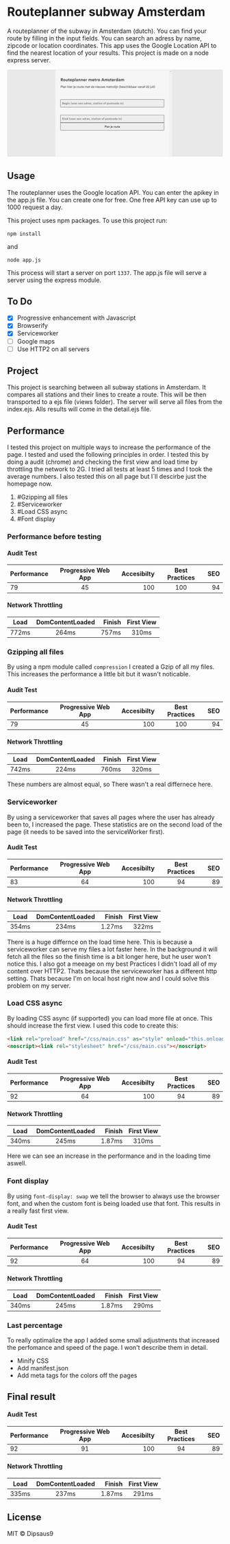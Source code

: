 # Routeplanner subway Amsterdam
A routeplanner of the subway in Amsterdam (dutch). You can find your route by filling in the input fields. You can search an adress by name, zipcode or location coordinates. This app uses the Google Location API to find the nearest location of your results. This project is made on a node express server.

![Example of routeplanner](https://raw.githubusercontent.com/dipsaus9/performance-matters-server-side/master/example_routePlanner.png)

## Usage
The routeplanner uses the Google location API. You can enter the apikey in the app.js file. You can create one for free. One free API key can use up to 1000 request a day.

This project uses npm packages. To use this project run:

```
npm install
```

and

```
node app.js
```

This process will start a server on port `1337`.
The app.js file will serve a server using the express module.

## To Do
- [x] Progressive enhancement with Javascript
- [x] Browserify
- [x] Serviceworker
- [ ] Google maps
- [ ] Use HTTP2 on all servers

## Project
This project is searching between all subway stations in Amsterdam. It compares all stations and their lines to create a route. This will be then transported to a ejs file (views folder). The server will serve all files from the index.ejs. Alls results will come in the detail.ejs file.

## Performance
I tested this project on multiple ways to increase the performance of the page. I tested and used the following principles in order. I tested this by doing a audit (chrome) and checking the first view and load time by throttling the network to 2G. I tried all tests at least 5 times and I took the average numbers. I also tested this on all page but I´ll descirbe just the homepage now.

1. #Gzipping all files
2. #Serviceworker
3. #Load CSS async
4. #Font display


### Performance before testing
#### Audit Test
| Performance | Progressive Web App | Accesibilty | Best Practices | SEO |
| ------------- |:-------------:| -----:| :-------------:| -----:|
| 79      | 45 | 100 | 100      | 94 |

#### Network Throttling
| Load | DomContentLoaded | Finish | First View |
| ------------- |:-------------:| -----:| :-------------:|
| 772ms      | 264ms | 757ms | 310ms      |

### Gzipping all files
By using a npm module called `compression` I created a Gzip of all my files. This increases the performance a little bit but it wasn't noticable.
#### Audit Test
| Performance | Progressive Web App | Accesibilty | Best Practices | SEO |
| ------------- |:-------------:| -----:| :-------------:| -----:|
| 79      | 45 | 100 | 100      | 94 |

#### Network Throttling
| Load | DomContentLoaded | Finish | First View |
| ------------- |:-------------:| -----:| :-------------:|
| 742ms      | 224ms | 760ms | 320ms      |

These numbers are almost equal, so There wasn't a real differnece here.

### Serviceworker
By using a serviceworker that saves all pages where the user has already been to, I increased the page. These statistics are on the second load of the page (it needs to be saved into the serviceWorker first).

#### Audit Test
| Performance | Progressive Web App | Accesibilty | Best Practices | SEO |
| ------------- |:-------------:| -----:| :-------------:| -----:|
| 83      | 64 | 100 | 94      | 89 |

#### Network Throttling
| Load | DomContentLoaded | Finish | First View |
| ------------- |:-------------:| -----:| :-------------:|
| 354ms      | 234ms | 1.27ms | 322ms      |

There is a huge differnce on the load time here. This is because a serviceworker can serve my files a lot faster here. In the background it will fetch all the files so the finish time is a bit longer here, but he user won't notice this.
I also got a meeage on my best Practices I didn't load all of my content over HTTP2. Thats because the serviceworker has a different http setting. Thats because I'm on local host right now and I could solve this problem on my server.

### Load CSS async
By loading CSS async (if supported) you can load more file at once. This should increase the first view.
I used this code to create this:

``` html
<link rel="preload" href="/css/main.css" as="style" onload="this.onload=null;this.rel='stylesheet'">
<noscript><link rel="stylesheet" href="/css/main.css"></noscript>
```

#### Audit Test
| Performance | Progressive Web App | Accesibilty | Best Practices | SEO |
| ------------- |:-------------:| -----:| :-------------:| -----:|
| 92      | 64 | 100 | 94      | 89 |

#### Network Throttling
| Load | DomContentLoaded | Finish | First View |
| ------------- |:-------------:| -----:| :-------------:|
| 340ms      | 245ms | 1.87ms | 310ms      |

Here we can see an increase in the performance and in the loading time aswell.

### Font display
By using `font-display: swap` we tell the browser to always use the browser font, and when the custom font is being loaded use that font. This results in a really fast first view.

#### Audit Test
| Performance | Progressive Web App | Accesibilty | Best Practices | SEO |
| ------------- |:-------------:| -----:| :-------------:| -----:|
| 92      | 64 | 100 | 94      | 89 |

#### Network Throttling
| Load | DomContentLoaded | Finish | First View |
| ------------- |:-------------:| -----:| :-------------:|
| 340ms      | 245ms | 1.87ms | 290ms      |


### Last percentage
To really optimalize the app I added some small adjustments that increased the perfomance and speed of the page. I won't describe them in detail.

* Minify CSS
* Add manifest.json
* Add meta tags for the colors off the pages

## Final result

#### Audit Test
| Performance | Progressive Web App | Accesibilty | Best Practices | SEO |
| ------------- |:-------------:| -----:| :-------------:| -----:|
| 92      | 91 | 100 | 94      | 89 |

#### Network Throttling
| Load | DomContentLoaded | Finish | First View |
| ------------- |:-------------:| -----:| :-------------:|
| 335ms      | 237ms | 1.87ms | 291ms      |

## License
MIT © Dipsaus9
